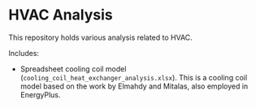 # HVAC Analysis

This repository holds various analysis related to HVAC.

Includes:

- Spreadsheet cooling coil model
  (`cooling_coil_heat_exchanger_analysis.xlsx`). This is a cooling coil
  model based on the work by Elmahdy and Mitalas, also employed in
  EnergyPlus.
